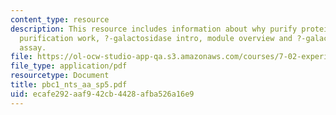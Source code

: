 ```yaml
---
content_type: resource
description: This resource includes information about why purify proteins, why does
  purification work, ?-galactosidase intro, module overview and ?-galactosidase activity
  assay.
file: https://ol-ocw-studio-app-qa.s3.amazonaws.com/courses/7-02-experimental-biology-communication-spring-2005/ecafe292aaf942cb4428afba526a16e9_pbc1_nts_aa_sp5.pdf
file_type: application/pdf
resourcetype: Document
title: pbc1_nts_aa_sp5.pdf
uid: ecafe292-aaf9-42cb-4428-afba526a16e9
---
```

